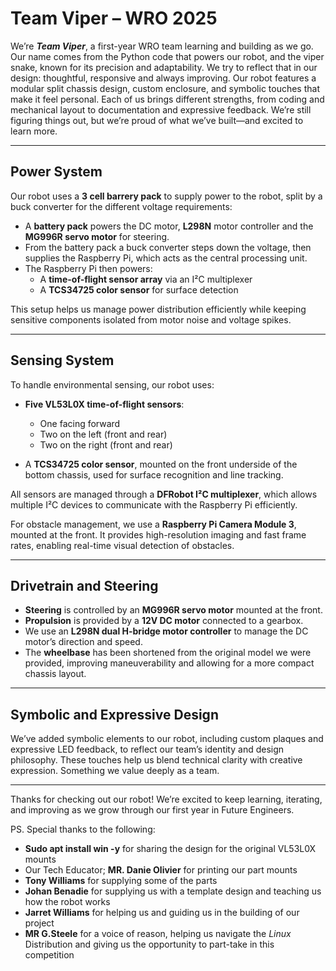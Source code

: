# Team Viper – WRO 2025

We’re ***Team Viper***, a first-year WRO team learning and building as we go. Our name comes from the Python code that powers our robot, and the viper snake, known for its precision and adaptability. We try to reflect that in our design: thoughtful, responsive and always improving. Our robot features a modular split chassis design, custom enclosure, and symbolic touches that make it feel personal. Each of us brings different strengths, from coding and mechanical layout to documentation and expressive feedback. We’re still figuring things out, but we’re proud of what we’ve built—and excited to learn more.

---

## Power System

Our robot uses a **3 cell barrery pack** to supply power to the robot, split by a buck converter for the different voltage requirements:

- A **battery pack** powers the DC motor, **L298N** motor controller and the **MG996R servo motor** for steering.
- From the battery pack a buck converter steps  down the voltage, then supplies the Raspberry Pi, which acts as the central processing unit.
- The Raspberry Pi then powers:
  - A **time-of-flight sensor array** via an I²C multiplexer
  - A **TCS34725 color sensor** for surface detection

This setup helps us manage power distribution efficiently while keeping sensitive components isolated from motor noise and voltage spikes.

---

## Sensing System

To handle environmental sensing, our robot uses:

- **Five VL53L0X time-of-flight sensors**:
  - One facing forward
  - Two on the left (front and rear)
  - Two on the right (front and rear)

- A **TCS34725 color sensor**, mounted on the front underside of the bottom chassis, used for surface recognition and line tracking.

All sensors are managed through a **DFRobot I²C multiplexer**, which allows multiple I²C devices to communicate with the Raspberry Pi efficiently.

For obstacle management, we use a **Raspberry Pi Camera Module 3**, mounted at the front. It provides high-resolution imaging and fast frame rates, enabling real-time visual detection of obstacles.

---

## Drivetrain and Steering

- **Steering** is controlled by an **MG996R servo motor** mounted at the front.
- **Propulsion** is provided by a **12V DC motor** connected to a gearbox.
- We use an **L298N dual H-bridge motor controller** to manage the DC motor’s direction and speed.
- The **wheelbase** has been shortened from the original model we were provided, improving maneuverability and allowing for a more compact chassis layout.

---

## Symbolic and Expressive Design

We’ve added symbolic elements to our robot, including custom plaques and expressive LED feedback, to reflect our team’s identity and design philosophy. These touches help us blend technical clarity with creative expression. Something we value deeply as a team.

---

Thanks for checking out our robot! We’re excited to keep learning, iterating, and improving as we grow through our first year in Future Engineers.

PS. 
Special thanks to the following:

 - **Sudo apt install win -y** for sharing the design for the original VL53L0X mounts
 - Our Tech Educator; **MR. Danie Olivier** for printing our part mounts
 - **Tony Williams** for supplying some of the parts
 - **Johan Benadie** for supplying us with a template design and teaching us how the robot works
 - **Jarret Williams** for helping us and guiding us in the building of our project
 - **MR G.Steele** for a voice of reason, helping us navigate the *Linux* Distribution and giving us the opportunity to part-take in this competition
